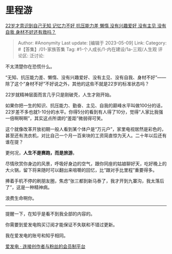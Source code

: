 # 里程游
[22岁才意识到自己无知 记忆力不好 抗压能力差 懒惰 没有兴趣爱好 没有主见 没有自我 身材不好还有救吗？](https://www.zhihu.com/question/29616331/answer/3017693519)

> Author: #Anonymity
> Last update: [编辑于 2023-05-09]
> Link:
> Category: #【答集】/01-家族答集
> Tag: #1-个人成长/1-内在建设/1a-三观/人生观 
> 评论区:
> 泛讨论:

不太清楚你在恐慌什么。

“无知、抗压能力差、懒惰、没有兴趣爱好、没有主见、没有自我、身材不好”——除了这个“身材不好”不好说之外，其他的这些不就是22岁的标准状态吗？

22岁就精神层面而言几乎只是刚破壳，人生才刚开始。

如果你把一生的知识、抗压能力、勤奋、主见、自我的巅峰水平叫做100分的话，22岁差不多也就1-10分的水平。你得5分的看到有人得了10分，觉得“人家比我强一倍啊啊啊”，其实这点所谓的“差距”微弱得可笑。

这个就像改革开放初期一般人看到某个体户是“万元户”，家里电视居然是彩色的，甚至还有洗衣机，对比自己一个月一百来块的工资简直惊为天人。二十年以后还有谁在提？

更何况，**人生不是赛跑，而是旅游**。

尽情欣赏你身边的风景，呼吸好身边的空气，跟你同座的姑娘聊好天，吃好晚上的大火锅，留下将来随时可以翻出来咀嚼的回忆，比“跟对手比里程”重要得多。

捧着手机不停的刷朋友圈，焦虑“张三都到新马泰了，我才开到九寨沟，我太落后了”，这是一种精神病。

浪费生命啊你。

--------------------

提醒一下，在知乎是看不到我全部的内容的。

你需要到爱发电购买订阅才能保证不失联和不错过更新。

我在爱发电的账号和知乎相同。

[爱发电 · 连接创作者与粉丝的会员制平台](https://link.zhihu.com/?target=http%3A//afdian.net/)
